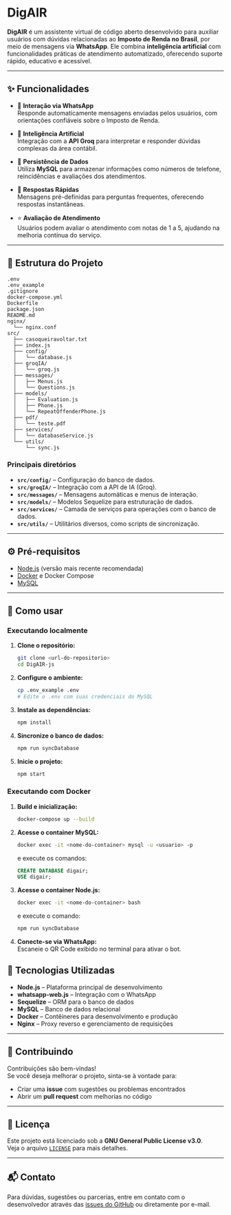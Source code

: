 # DigAIR

**DigAIR** é um assistente virtual de código aberto desenvolvido para auxiliar usuários com dúvidas relacionadas ao **Imposto de Renda no Brasil**, por meio de mensagens via **WhatsApp**. Ele combina **inteligência artificial** com funcionalidades práticas de atendimento automatizado, oferecendo suporte rápido, educativo e acessível.

---

## ✨ Funcionalidades

- 📲 **Interação via WhatsApp**  
  Responde automaticamente mensagens enviadas pelos usuários, com orientações confiáveis sobre o Imposto de Renda.

- 🧠 **Inteligência Artificial**  
  Integração com a **API Groq** para interpretar e responder dúvidas complexas da área contábil.

- 💾 **Persistência de Dados**  
  Utiliza **MySQL** para armazenar informações como números de telefone, reincidências e avaliações dos atendimentos.

- 💬 **Respostas Rápidas**  
  Mensagens pré-definidas para perguntas frequentes, oferecendo respostas instantâneas.

- ⭐ **Avaliação de Atendimento**  
  Usuários podem avaliar o atendimento com notas de 1 a 5, ajudando na melhoria contínua do serviço.

---

## 📁 Estrutura do Projeto

```
.env
.env_example
.gitignore
docker-compose.yml
Dockerfile
package.json
README.md
nginx/
  └── nginx.conf
src/
  ├── casoqueiravoltar.txt
  ├── index.js
  ├── config/
  │   └── database.js
  ├── groqIA/
  │   └── groq.js
  ├── messages/
  │   ├── Menus.js
  │   └── Questions.js
  ├── models/
  │   ├── Evaluation.js
  │   ├── Phone.js
  │   └── RepeatOffenderPhone.js
  ├── pdf/
  │   └── teste.pdf
  ├── services/
  │   └── databaseService.js
  └── utils/
      └── sync.js
```

### Principais diretórios

- **`src/config/`** – Configuração do banco de dados.  
- **`src/groqIA/`** – Integração com a API de IA (Groq).  
- **`src/messages/`** – Mensagens automáticas e menus de interação.  
- **`src/models/`** – Modelos Sequelize para estruturação de dados.  
- **`src/services/`** – Camada de serviços para operações com o banco de dados.  
- **`src/utils/`** – Utilitários diversos, como scripts de sincronização.

---

## ⚙️ Pré-requisitos

- [Node.js](https://nodejs.org/) (versão mais recente recomendada)  
- [Docker](https://www.docker.com/) e Docker Compose  
- [MySQL](https://www.mysql.com/)

---

## 🚀 Como usar

### Executando localmente

1. **Clone o repositório:**
   ```bash
   git clone <url-do-repositorio>
   cd DigAIR-js
   ```

2. **Configure o ambiente:**
   ```bash
   cp .env_example .env
   # Edite o .env com suas credenciais do MySQL
   ```

3. **Instale as dependências:**
   ```bash
   npm install
   ```

4. **Sincronize o banco de dados:**
   ```bash
   npm run syncDatabase
   ```

5. **Inicie o projeto:**
   ```bash
   npm start
   ```

### Executando com Docker

1. **Build e inicialização:**
   ```bash
   docker-compose up --build
   ```

2. **Acesse o container MySQL:**  
   ```bash
   docker exec -it <nome-do-container> mysql -u <usuario> -p
   ```

   e execute os comandos:
   ```sql
   CREATE DATABASE digair;
   USE digair;
   ```

3. **Acesse o container Node.js:**  
   ```bash
   docker exec -it <nome-do-container> bash
   ```

   e execute o comando:
   ```bash
   npm run syncDatabase
   ```

4. **Conecte-se via WhatsApp:**  
   Escaneie o QR Code exibido no terminal para ativar o bot.

## 🧰 Tecnologias Utilizadas

- **Node.js** – Plataforma principal de desenvolvimento  
- **whatsapp-web.js** – Integração com o WhatsApp  
- **Sequelize** – ORM para o banco de dados  
- **MySQL** – Banco de dados relacional  
- **Docker** – Contêineres para desenvolvimento e produção  
- **Nginx** – Proxy reverso e gerenciamento de requisições  

---

## 🤝 Contribuindo

Contribuições são bem-vindas!  
Se você deseja melhorar o projeto, sinta-se à vontade para:

- Criar uma **issue** com sugestões ou problemas encontrados  
- Abrir um **pull request** com melhorias no código

---

## 📄 Licença

Este projeto está licenciado sob a **GNU General Public License v3.0**.  
Veja o arquivo [`LICENSE`](https://github.com/TechFlowHub/DigAIR-js/blob/main/LICENSE) para mais detalhes.

---

## 📬 Contato

Para dúvidas, sugestões ou parcerias, entre em contato com o desenvolvedor através das [issues do GitHub](https://github.com/TechFlowHub/DigAIR-js/issues) ou diretamente por e-mail.
